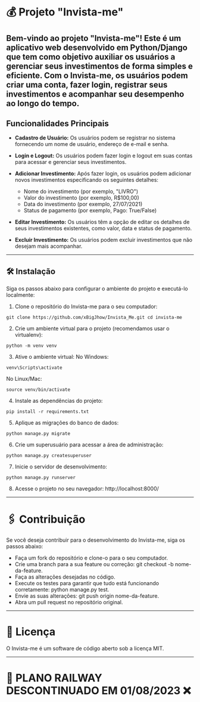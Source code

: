 #  💰 Projeto "Invista-me"

Bem-vindo ao projeto "Invista-me"! Este é um aplicativo web desenvolvido em Python/Django que tem como objetivo auxiliar os usuários a gerenciar seus investimentos de forma simples e eficiente. Com o Invista-me, os usuários podem criar uma conta, fazer login, registrar seus investimentos e acompanhar seu desempenho ao longo do tempo.
---
## Funcionalidades Principais

- **Cadastro de Usuário:** Os usuários podem se registrar no sistema fornecendo um nome de usuário, endereço de e-mail e senha.

- **Login e Logout:** Os usuários podem fazer login e logout em suas contas para acessar e gerenciar seus investimentos.

- **Adicionar Investimento:** Após fazer login, os usuários podem adicionar novos investimentos especificando os seguintes detalhes:
    - Nome do investimento (por exemplo, "LIVRO")
    - Valor do investimento (por exemplo, R$100,00)
    - Data do investimento (por exemplo, 27/07/2021)
    - Status de pagamento (por exemplo, Pago: True/False)

- **Editar Investimento:** Os usuários têm a opção de editar os detalhes de seus investimentos existentes, como valor, data e status de pagamento.

- **Excluir Investimento:** Os usuários podem excluir investimentos que não desejam mais acompanhar.

---

## 🛠️ Instalação

Siga os passos abaixo para configurar o ambiente do projeto e executá-lo localmente:

1. Clone o repositório do Invista-me para o seu computador:

```
git clone https://github.com/xBigJhow/Invista_Me.git cd invista-me
```

2. Crie um ambiente virtual para o projeto (recomendamos usar o virtualenv):

```
python -m venv venv
```

3. Ative o ambiente virtual:
No Windows:
```
venv\Scripts\activate
```
No Linux/Mac:

```
source venv/bin/activate
```

4. Instale as dependências do projeto:
```
pip install -r requirements.txt
```
5. Aplique as migrações do banco de dados:

```
python manage.py migrate
```

6. Crie um superusuário para acessar a área de administração:

```
python manage.py createsuperuser
```

7. Inicie o servidor de desenvolvimento:

```
python manage.py runserver
```

8. Acesse o projeto no seu navegador: http://localhost:8000/

---
# 🖇️ Contribuição
Se você deseja contribuir para o desenvolvimento do Invista-me, siga os passos abaixo:

- Faça um fork do repositório e clone-o para o seu computador.
- Crie uma branch para a sua feature ou correção: git checkout -b nome-da-feature.
- Faça as alterações desejadas no código.
- Execute os testes para garantir que tudo está funcionando corretamente: python manage.py test.
- Envie as suas alterações: git push origin nome-da-feature.
- Abra um pull request no repositório original.
---
# 📄 Licença

O Invista-me é um software de código aberto sob a licença MIT.

---
# 📌 PLANO RAILWAY DESCONTINUADO EM 01/08/2023 ❌
